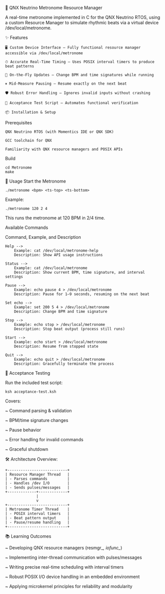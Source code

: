 🎵 QNX Neutrino Metronome Resource Manager

A real-time metronome implemented in C for the QNX Neutrino RTOS, 
using a custom Resource Manager to simulate rhythmic beats via a virtual device /dev/local/metronome.

✨ Features

    🖥 Custom Device Interface — Fully functional resource manager accessible via /dev/local/metronome

    ⏱ Accurate Real-Time Timing — Uses POSIX interval timers to produce beat patterns

    🔄 On-the-Fly Updates — Change BPM and time signatures while running

    ⏸ Mid-Measure Pausing — Resume exactly on the next beat

    🛡 Robust Error Handling — Ignores invalid inputs without crashing

    📝 Acceptance Test Script — Automates functional verification

    📦 Installation & Setup

Prerequisites

    QNX Neutrino RTOS (with Momentics IDE or QNX SDK)

    GCC toolchain for QNX

    Familiarity with QNX resource managers and POSIX APIs

Build
    
    cd Metronome
    make

🚀 Usage
Start the Metronome
    
    ./metronome <bpm> <ts-top> <ts-bottom>


Example:

    ./metronome 120 2 4


This runs the metronome at 120 BPM in 2/4 time.

Available Commands

Command, Example, and Description

    Help -->
        Example: cat /dev/local/metronome-help 
        Description: Show API usage instructions
        
    Status -->	
        Example: cat /dev/local/metronome 
        Description: Show current BPM, time signature, and interval settings
        
    Pause -->	
        Example: echo pause 4 > /dev/local/metronome	
        Description: Pause for 1–9 seconds, resuming on the next beat
        
    Set	echo --> 
        Example: set 200 5 4 > /dev/local/metronome	
        Description: Change BPM and time signature
        
    Stop -->  
        Example: echo stop > /dev/local/metronome	
        Description: Stop beat output (process still runs)
    
    Start -->    
        Example: echo start > /dev/local/metronome	
        Description: Resume from stopped state
    
    Quit -->  
        Example: echo quit > /dev/local/metronome	
        Description: Gracefully terminate the process

🧪 Acceptance Testing

Run the included test script:

    ksh acceptance-test.ksh


Covers:

~ Command parsing & validation

~ BPM/time signature changes

~ Pause behavior

~ Error handling for invalid commands

~ Graceful shutdown


🛠 Architecture Overview: 

    +---------------------------+
    | Resource Manager Thread   |
    | - Parses commands         |
    | - Handles /dev I/O        |
    | - Sends pulses/messages   |
    +-------------+-------------+
                  |
                  v
    +---------------------------+
    | Metronome Timer Thread    |
    | - POSIX interval timers   |
    | - Beat pattern output     |
    | - Pause/resume handling   |
    +---------------------------+

📚 Learning Outcomes

~ Developing QNX resource managers (resmgr_*, iofunc_*)

~ Implementing inter-thread communication with pulses/messages

~ Writing precise real-time scheduling with interval timers

~ Robust POSIX I/O device handling in an embedded environment

~ Applying microkernel principles for reliability and modularity
